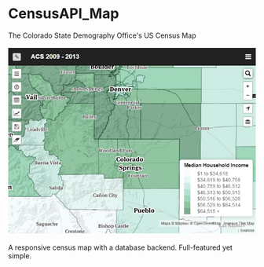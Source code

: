# CensusAPI_Map
The Colorado State Demography Office's US Census Map<br /><br />
<img src="image/censusmap.png" /><br /><br />
A responsive census map with a database backend.  Full-featured yet simple.
